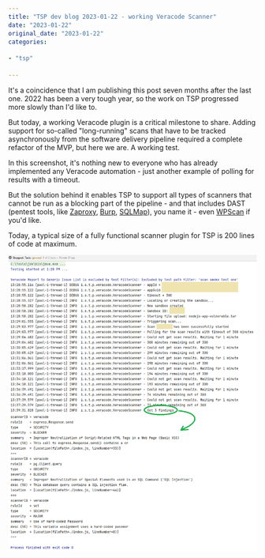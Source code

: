 ```yaml
---
title: "TSP dev blog 2023-01-22 - working Veracode Scanner"
date: "2023-01-22"
original_date: "2023-01-22"
categories:

- "tsp"

---
```


It's a coincidence that I am publishing this post seven months after the last one. 2022 has been a very tough year, so
the work on TSP progressed more slowly than I'd like to.

But today, a working Veracode plugin is a critical milestone to share.
Adding support for so-called "long-running" scans that have to be tracked asynchronously from the software delivery
pipeline required a complete refactor of the MVP, but here we are. A working test.

In this screenshot, it's nothing new to everyone who has already implemented any Veracode automation - just another
example of polling for results with a timeout.

But the solution behind it enables TSP to support all types of scanners that cannot be run as a blocking part of the
pipeline - and that includes DAST (pentest tools,
like [Zaproxy](https://www.zaproxy.org/), [Burp](https://portswigger.net/burp), [SQLMap](https://sqlmap.org/)), you name
it - even [WPScan](https://wpscan.com/) if you'd like.

Today, a typical size of a fully functional scanner plugin for TSP is 200 lines of code at maximum.

[![screenshot](images/Veracode2.png)](images/Veracode2.png)
